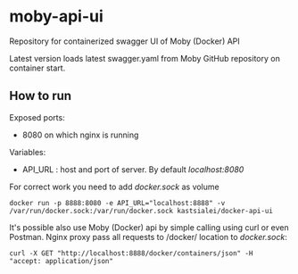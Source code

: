 # moby-api-ui
Repository for containerized swagger UI of Moby (Docker) API

Latest version loads latest swagger.yaml from Moby GitHub repository on container start.

## How to run
Exposed ports:
 - 8080 on which nginx is running

Variables:
- API_URL :  host and port of server. By default _localhost:8080_


For correct work you need to add _docker.sock_ as volume

`docker run -p 8888:8080 -e API_URL="localhost:8888" -v /var/run/docker.sock:/var/run/docker.sock kastsialei/docker-api-ui`

It's possible also use Moby (Docker) api by simple calling using curl or even Postman. Nginx proxy pass all requests to /docker/ location to _docker.sock_:

 `curl -X GET "http://localhost:8888/docker/containers/json" -H  "accept: application/json"`
